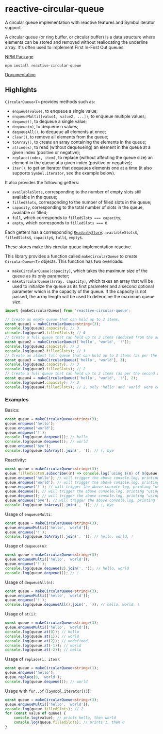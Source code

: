 # reactive-circular-queue

A circular queue implementation with reactive features and Symbol.iterator support.

A circular queue (or ring buffer, or circular buffer) is a data structure where
elements can be stored and removed without reallocating the underline
array. It's often used to implement First In-First Out queues.

[NPM Package](https://www.npmjs.com/package/reactive-circular-queue)

`npm install reactive-circular-queue`

[Documentation](./docs/README.md)

## Highlights

`CircularQueue<T>` provides methods such as:

- `enqueue(value)`, to enqueue a single value;
- `enqueueMulti([value1, value2, ...])`, to enqueue multiple values;
- `dequeue()`, to dequeue a single value;
- `dequeue(n)`, to dequeue n values;
- `dequeueAll()`, to dequeue all elements at once;
- `clear()`, to remove all elements from the queue;
- `toArray()`, to create an array containing the elements in the queue;
- `at(index)`, to read (without dequeueing) an element in the queue at a given index (positive or negative);
- `replace(index, item)`, to replace (without affecting the queue size) an element in the queue at a given index (positive or negative);
- `iter()`, to get an iterator that dequeues elements one at a time (it also supports `Symbol.iterator`, see the example below).

It also provides the following getters:

- `availableSlots`, corresponding to the number of empty slots still available in the queue;
- `filledSlots`, corresponding to the number of filled slots in the queue;
- `capacity`, corresponding to the total number of slots in the queue, available or filled;
- `full`, which corresponds to `filledSlots === capacity`;
- `empty`, which corresponds to `filledSlots === 0`.

Each getters has a corresponding [`ReadonlyStore`](https://www.npmjs.com/package/universal-stores): `availableSlots$`, `filledSlots$`, `capacity$`, `full$`, `empty$`.

These stores make this circular queue implementation reactive.

This library provides a function called `makeCircularQueue` to create `CircularQueue<T>` objects.
This function has two overloads:
- `makeCircularQueue(capacity)`, which takes the maximum size of the queue as its only parameter;
- `makeCircularQueue(array, capacity)`, which takes an array that will be used to initialize the
queue as its first parameter and a second optional parameter which is the capacity of the queue.
If the capacity is not passed, the array length will be used to determine the maximum queue size.

```ts
import {makeCircularQueue} from 'reactive-circular-queue';

// Create an empty queue that can hold up to 3 items.
const queue1 = makeCircularQueue<string>(3);
console.log(queue1.capacity); // 3
console.log(queue1.filledSlots); // 0
// Create a full queue that can hold up to 3 items (deduced from the array length).
const queue2 = makeCircularQueue(['hello', 'world', '!']);
console.log(queue2.capacity); // 3
console.log(queue2.filledSlots); // 3
// Create an almost full queue that can hold up to 3 items (as per the second argument).
const queue3 = makeCircularQueue(['hello', 'world'], 3);
console.log(queue3.capacity); // 3
console.log(queue3.filledSlots); // 2
// Create a full queue that can hold up to 2 items (as per the second argument).
const queue4 = makeCircularQueue(['hello', 'world', '!'], 2);
console.log(queue4.capacity); // 2
console.log(queue4.filledSlots); // 2, only 'hello' and 'world' were copied inside the queue.
```

### Examples

Basics:

```ts
const queue = makeCircularQueue<string>(3);
queue.enqueue('hello');
queue.enqueue('world');
queue.enqueue('!');
console.log(queue.dequeue()); // hello
console.log(queue.dequeue()); // world
queue.enqueue('bye');
console.log(queue.toArray().join(', ')); // !, bye
```

Reactivity:

```ts
const queue = makeCircularQueue<string>(3);
queue.filledSlots$.subscribe((n) => console.log(`using ${n} of ${queue.capacity} slots`)); // immediately prints "using 0 of 3 slots"
queue.enqueue('hello'); // will trigger the above console.log, printing "using 1 of 3 slots"
queue.enqueue('world'); // will trigger the above console.log, printing "using 2 of 3 slots"
queue.enqueue('!'); // will trigger the above console.log, printing "using 3 of 3 slots"
queue.dequeue(); // will trigger the above console.log, printing "using 2 of 3 slots"
queue.dequeue(); // will trigger the above console.log, printing "using 1 of 3 slots"
queue.enqueue('bye'); // will trigger the above console.log, printing "using 2 of 3 slots"
console.log(queue.toArray().join(', ')); // !, bye
```

Usage of `enqueueMulti`:

```ts
const queue = makeCircularQueue<string>(3);
queue.enqueueMulti(['hello', 'world']);
queue.enqueue('!');
console.log(queue.toArray().join(', ')); // hello, world, !
```

Usage of `dequeue(n)`:

```ts
const queue = makeCircularQueue<string>(3);
queue.enqueueMulti(['hello', 'world']);
queue.enqueue('!');
console.log(queue.dequeue(2).join(', ')); // hello, world
console.log(queue.dequeue()); // !
```

Usage of `dequeueAll(n)`:

```ts
const queue = makeCircularQueue<string>(3);
queue.enqueueMulti(['hello', 'world']);
queue.enqueue('!');
console.log(queue.dequeueAll().join(', ')); // hello, world, !
```

Usage of `at(i)`:

```ts
const queue = makeCircularQueue<string>(3);
queue.enqueueMulti(['hello', 'world']);
console.log(queue.at(0)); // hello
console.log(queue.at(1)); // world
console.log(queue.at(2)); // undefined
console.log(queue.at(-1)); // world
console.log(queue.at(-2)); // hello
```

Usage of `replace(i, item)`:

```ts
const queue = makeCircularQueue<string>(1);
queue.enqueue('hello');
queue.replace(0, 'world');
console.log(queue.dequeue()); // world
```

Usage with `for..of` (`[Symbol.iterator]()`):

```ts
const queue = makeCircularQueue<string>(3);
queue.enqueueMulti(['hello', 'world']);
console.log(queue.filledSlots); // 2
for (const value of queue) {
	console.log(value); // prints hello, then world
	console.log(queue.filledSlots); // prints 1, then 0
}
```
